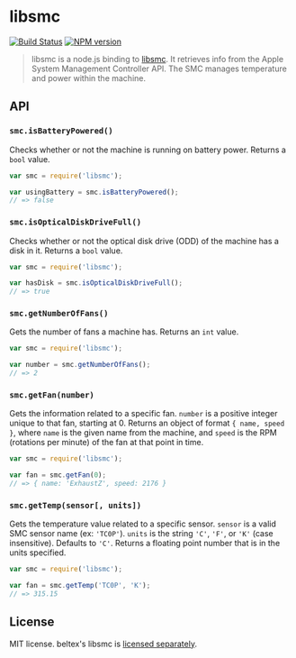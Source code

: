 # libsmc

[![Build Status](https://travis-ci.org/brendanashworth/libsmc.svg?branch=master)](https://travis-ci.org/brendanashworth/libsmc)
[![NPM version](https://badge.fury.io/js/libsmc.svg)](http://badge.fury.io/js/libsmc)

> libsmc is a node.js binding to [libsmc](https://github.com/beltex/libsmc).
It retrieves info from the Apple System Management Controller API. The SMC
manages temperature and power within the machine.

## API

### `smc.isBatteryPowered()`
Checks whether or not the machine is running on battery power. Returns a
`bool` value.

```javascript
var smc = require('libsmc');

var usingBattery = smc.isBatteryPowered();
// => false
```

### `smc.isOpticalDiskDriveFull()`
Checks whether or not the optical disk drive (ODD) of the machine has a disk
in it. Returns a `bool` value.

```javascript
var smc = require('libsmc');

var hasDisk = smc.isOpticalDiskDriveFull();
// => true
```

### `smc.getNumberOfFans()`
Gets the number of fans a machine has. Returns an `int` value.

```javascript
var smc = require('libsmc');

var number = smc.getNumberOfFans();
// => 2
```

### `smc.getFan(number)`
Gets the information related to a specific fan. `number` is a positive integer
unique to that fan, starting at 0. Returns an object of format
`{ name, speed }`, where `name` is the given name from the machine, and `speed`
is the RPM (rotations per minute) of the fan at that point in time.

```javascript
var smc = require('libsmc');

var fan = smc.getFan(0);
// => { name: 'ExhaustZ', speed: 2176 }
```

### `smc.getTemp(sensor[, units])`
Gets the temperature value related to a specific sensor. `sensor` is a valid SMC
sensor name (ex: `'TC0P'`). `units` is the string `'C'`, `'F'`, or `'K'` (case
insensitive). Defaults to `'C'`. Returns a floating point number that is in the
units specified.

```javascript
var smc = require('libsmc');

var fan = smc.getTemp('TC0P', 'K');
// => 315.15
```

## License
MIT license. beltex's libsmc is [licensed separately](./deps/libsmc/LICENSE).
